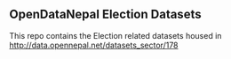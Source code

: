 ## OpenDataNepal Election Datasets
This repo contains the Election related datasets housed in http://data.opennepal.net/datasets_sector/178